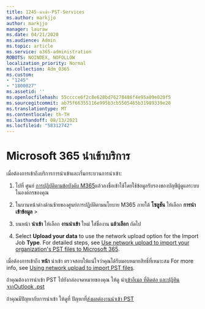 ```yaml
---
title: 1245-นําเข้า-PST-Services
ms.author: markjjo
author: markjjo
manager: lauraw
ms.date: 04/21/2020
ms.audience: Admin
ms.topic: article
ms.service: o365-administration
ROBOTS: NOINDEX, NOFOLLOW
localization_priority: Normal
ms.collection: Adm_O365
ms.custom:
- "1245"
- "1800027"
ms.assetid: ''
ms.openlocfilehash: 55cccce6f2c8e628bd76278486f4e95a09e020f5
ms.sourcegitcommit: ab75f66355116e995b3cb5505465b31989339e28
ms.translationtype: MT
ms.contentlocale: th-TH
ms.lasthandoff: 08/13/2021
ms.locfileid: "58312742"
---
```

# <a name="microsoft-365-import-service"></a>Microsoft 365 นําเข้าบริการ

เมื่อต้องการเข้าถึงบริการการนําเข้าและเริ่มกระบวนการนําเข้า:

1. ไปที่ ศูนย์ [การปฏิบัติตามข้อบังคับ M365](https://compliance.microsoft.com/)แล้วลงชื่อเข้าใช้โดยใช้ข้อมูลรับรองของบัญชีผู้ดูแลระบบในองค์กรของคุณ

1. ในบานหน้าต่างด้านซ้ายของศูนย์การปฏิบัติตามนโยบาย M365 ภายใต้ **โซลูชัน** ให้เลือก **การนําเข้าข้อมูล**  >  

1. บนหน้า **นําเข้า** ให้เลือก **งานนําเข้า** ใหม่ ใส่ชื่องาน **แล้วเลือก** ถัดไป

1. Select **Upload your data** to use the network upload option for the Import Job **Type**. For detailed steps, see [Use network upload to import your organization's PST files to Microsoft 365](https://docs.microsoft.com/compliance/use-network-upload-to-import-pst-files).

เมื่อต้องการเข้าถึง **หน้า** นําเข้า ตรวจสอบให้แน่ใจว่าคุณได้รับมอบหมายสิทธิ์ที่เหมาะสม For more info, see [Using network upload to import PST files](https://docs.microsoft.com/microsoft-365/compliance/importing-pst-files-to-office-365#using-network-upload-to-import-pst-files).

ถ้าคุณต้องการนําเข้า PST ไปยังกล่องจดหมายของคุณ ให้ดู นํา[เข้าอีเมล ที่ติดต่อ และปฏิทินจากOutlook .pst](https://support.office.com/article/import-email-contacts-and-calendar-from-an-outlook-pst-file-431a8e9a-f99f-4d5f-ae48-ded54b3440ac)

ถ้าคุณมีปัญหากับการนําเข้า ให้ดูที่ ปัญหาที่[ส่งผลต่องานนําเข้า PST](https://docs.microsoft.com/office365/troubleshoot/pst-import-service/issues-with-pst-import-job)

